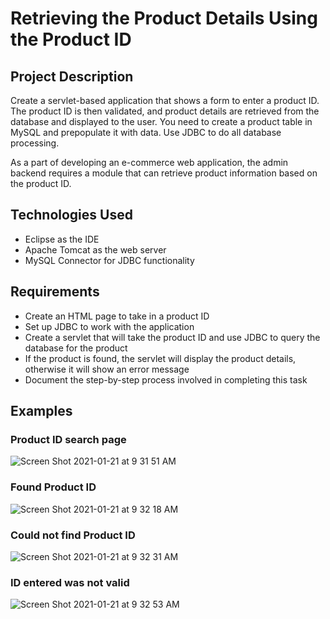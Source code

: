 # Retrieving the Product Details Using the Product ID

## Project Description

Create a servlet-based application that shows a form to enter a product ID. The product ID is then validated, and product details are retrieved from the database and displayed to the user. You need to create a product table in MySQL and prepopulate it with data. Use JDBC to do all database processing.

As a part of developing an e-commerce web application, the admin backend requires a module that can retrieve product information based on the product ID.

## Technologies Used

- Eclipse as the IDE
- Apache Tomcat as the web server
- MySQL Connector for JDBC functionality

## Requirements

- Create an HTML page to take in a product ID
- Set up JDBC to work with the application
- Create a servlet that will take the product ID and use JDBC to query the database for the product
- If the product is found, the servlet will display the product details, otherwise it will show an error message
- Document the step-by-step process involved in completing this task

## Examples

### Product ID search page

![Screen Shot 2021-01-21 at 9 31 51 AM](https://user-images.githubusercontent.com/58124052/105373467-560bc500-5bcc-11eb-850c-160993458f18.png)

### Found Product ID

![Screen Shot 2021-01-21 at 9 32 18 AM](https://user-images.githubusercontent.com/58124052/105373480-5906b580-5bcc-11eb-9210-de9d88176e1e.png)

### Could not find Product ID

![Screen Shot 2021-01-21 at 9 32 31 AM](https://user-images.githubusercontent.com/58124052/105373497-5d32d300-5bcc-11eb-9e0d-147a194d8451.png)

### ID entered was not valid

![Screen Shot 2021-01-21 at 9 32 53 AM](https://user-images.githubusercontent.com/58124052/105373519-61f78700-5bcc-11eb-8af1-3fe160b3f947.png)
